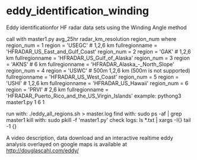 # eddy_identification_winding
Eddy identificationfor HF radar data sets using the Winding Angle method

call with master1.py avg_25hr radar_km_resolution region_num
where 
region_num = 1    region = 'USEGC'    # 1,2,6 km                              fullregionname = 'HFRADAR_US_East_and_Gulf_Coast'
region_num = 2    region = 'GAK'      # 1,2,6 km                              fullregionname = 'HFRADAR_US_Gulf_of_Alaska'
region_num = 3    region = 'AKNS'     # 6 km                                  fullregionname = 'HFRADAR_Alaska_-_North_Slope'
region_num = 4    region = 'USWC'     # 500m 1,2,6 km (500m is not supported)    fullregionname = 'HFRADAR_US_West_Coast'
region_num = 5    region = 'USHI'     # 1,2,6 km                              fullregionname = 'HFRADAR_US_Hawaii'
region_num = 6    region = 'PRVI'     # 2,6 km             fullregionname = 'HFRADAR_Puerto_Rico_and_the_US_Virgin_Islands'
example: pythong3 master1.py 1 6 1

run with:   ./eddy_all_regions.sh > master.log
find with:  sudo ps -af | grep master1
kill with:  sudo pkill -f 'master1.py'
check logs: ls *.txt | xargs -I{} tail -1 {}


A video description, data download and an interactive realtime eddy analysis overlayed on google maps is available at http://douglascahl.com/eddy/
